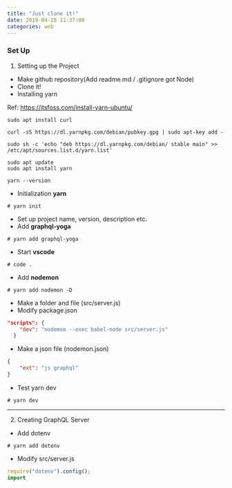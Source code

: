 ```yaml
---
title: "Just clone it!"
date: 2019-04-28 11:37:00
categories: web
---
```

### Set Up
1. Setting up the Project
- Make github repository(Add readme.md / .gitignore got Node)
- Clone it!
- Installing yarn

Ref: <https://itsfoss.com/install-yarn-ubuntu/>

```
sudo apt install curl

curl -sS https://dl.yarnpkg.com/debian/pubkey.gpg | sudo apt-key add -

sudo sh -c 'echo "deb https://dl.yarnpkg.com/debian/ stable main" >> /etc/apt/sources.list.d/yarn.list'

sudo apt update
sudo apt install yarn

yarn --version
```
- Initialization __yarn__
```
# yarn init
```
- Set up project name, version, description etc.
- Add __graphql-yoga__
```
# yarn add graphql-yoga
```
- Start __vscode__
```
# code .
```
- Add __nodemon__
```
# yarn add nodemon -D
```
- Make a folder and file (src/server.js)
- Modify package.json
```json
"scripts": {
    "dev": "nodemon --exec babel-node src/server.js"
  }

```
- Make a json file (nodemon.json)
```json
{
    "ext": "js graphql"
}
```
- Test yarn dev 
```
# yarn dev
```

***

2. Creating GraphQL Server

- Add dotenv
```
# yarn add dotenv
```
- Modify src/server.js
```javascript
require("dotenv").config();
import 
```
